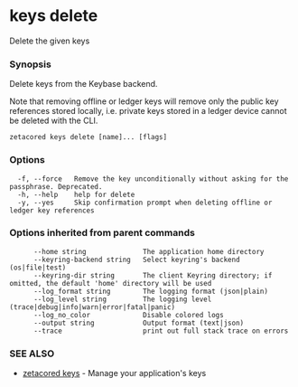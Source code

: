 # keys delete

Delete the given keys

### Synopsis

Delete keys from the Keybase backend.

Note that removing offline or ledger keys will remove
only the public key references stored locally, i.e.
private keys stored in a ledger device cannot be deleted with the CLI.


```
zetacored keys delete [name]... [flags]
```

### Options

```
  -f, --force   Remove the key unconditionally without asking for the passphrase. Deprecated.
  -h, --help    help for delete
  -y, --yes     Skip confirmation prompt when deleting offline or ledger key references
```

### Options inherited from parent commands

```
      --home string              The application home directory 
      --keyring-backend string   Select keyring's backend (os|file|test) 
      --keyring-dir string       The client Keyring directory; if omitted, the default 'home' directory will be used
      --log_format string        The logging format (json|plain) 
      --log_level string         The logging level (trace|debug|info|warn|error|fatal|panic) 
      --log_no_color             Disable colored logs
      --output string            Output format (text|json) 
      --trace                    print out full stack trace on errors
```

### SEE ALSO

* [zetacored keys](zetacored_keys.md)	 - Manage your application's keys

